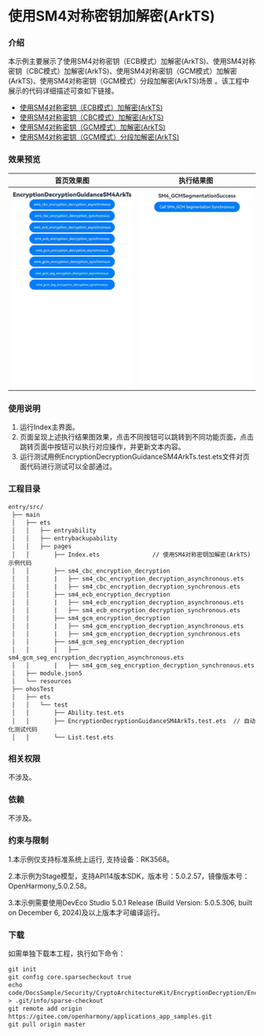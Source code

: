 # 使用SM4对称密钥加解密(ArkTS)

### 介绍

本示例主要展示了使用SM4对称密钥（ECB模式）加解密(ArkTS)、使用SM4对称密钥（CBC模式）加解密(ArkTS)、使用SM4对称密钥（GCM模式）加解密(ArkTS)、使用SM4对称密钥（GCM模式）分段加解密(ArkTS)场景 。该工程中展示的代码详细描述可查如下链接。

- [使用SM4对称密钥（ECB模式）加解密(ArkTS)](https://docs.openharmony.cn/pages/v5.0/zh-cn/application-dev/security/CryptoArchitectureKit/crypto-sm4-sym-encrypt-decrypt-ecb.md)
- [使用SM4对称密钥（CBC模式）加解密(ArkTS)](https://docs.openharmony.cn/pages/v5.0/zh-cn/application-dev/security/CryptoArchitectureKit/crypto-sm4-sym-encrypt-decrypt-cbc.md)
- [使用SM4对称密钥（GCM模式）加解密(ArkTS)](https://docs.openharmony.cn/pages/v5.0/zh-cn/application-dev/security/CryptoArchitectureKit/crypto-sm4-sym-encrypt-decrypt-gcm.md)
- [使用SM4对称密钥（GCM模式）分段加解密(ArkTS)](https://docs.openharmony.cn/pages/v5.0/zh-cn/application-dev/security/CryptoArchitectureKit/crypto-sm4-sym-encrypt-decrypt-gcm-by-segment.md)

### 效果预览

| 首页效果图                                                   | 执行结果图                                                   |
| ------------------------------------------------------------ | ------------------------------------------------------------ |
| <img src="./screenshots/EncryptionDecryptionGuidanceSM4ArkTs1.png" style="zoom: 50%;" /> | <img src="./screenshots/EncryptionDecryptionGuidanceSM4ArkTs2.png" style="zoom: 50%;" /> |

### 使用说明

1. 运行Index主界面。
2. 页面呈现上述执行结果图效果，点击不同按钮可以跳转到不同功能页面，点击跳转页面中按钮可以执行对应操作，并更新文本内容。
3. 运行测试用例EncryptionDecryptionGuidanceSM4ArkTs.test.ets文件对页面代码进行测试可以全部通过。

### 工程目录

```
entry/src/
 ├── main
 │   ├── ets
 │   │   ├── entryability
 │   │   ├── entrybackupability
 │   │   ├── pages
 │   │       ├── Index.ets               // 使用SM4对称密钥加解密(ArkTS)示例代码
 │   │       ├── sm4_cbc_encryption_decryption
 │   │       |   ├── sm4_cbc_encryption_decryption_asynchronous.ets
 │   │       |   ├── sm4_cbc_encryption_decryption_synchronous.ets
 │   │       ├── sm4_ecb_encryption_decryption
 │   │       |   ├── sm4_ecb_encryption_decryption_asynchronous.ets
 │   │       |   ├── sm4_ecb_encryption_decryption_synchronous.ets
 │   │       ├── sm4_gcm_encryption_decryption
 │   │       |   ├── sm4_gcm_encryption_decryption_asynchronous.ets
 │   │       |   ├── sm4_gcm_encryption_decryption_synchronous.ets
 │   │       ├── sm4_gcm_seg_encryption_decryption
 │   │       |   ├── sm4_gcm_seg_encryption_decryption_asynchronous.ets
 │   │       |   ├── sm4_gcm_seg_encryption_decryption_synchronous.ets
 │   ├── module.json5
 │   └── resources
 ├── ohosTest
 │   ├── ets
 │   │   └── test
 │   │       ├── Ability.test.ets 
 │   │       ├── EncryptionDecryptionGuidanceSM4ArkTs.test.ets  // 自动化测试代码
 │   │       └── List.test.ets
```

### 相关权限

不涉及。

### 依赖

不涉及。

### 约束与限制

1.本示例仅支持标准系统上运行, 支持设备：RK3568。

2.本示例为Stage模型，支持API14版本SDK，版本号：5.0.2.57，镜像版本号：OpenHarmony_5.0.2.58。

3.本示例需要使用DevEco Studio 5.0.1 Release (Build Version: 5.0.5.306, built on December 6, 2024)及以上版本才可编译运行。

### 下载

如需单独下载本工程，执行如下命令：

````
git init
git config core.sparsecheckout true
echo code/DocsSample/Security/CryptoArchitectureKit/EncryptionDecryption/EncryptionDecryptionGuidanceSM4ArkTs > .git/info/sparse-checkout
git remote add origin https://gitee.com/openharmony/applications_app_samples.git
git pull origin master
````